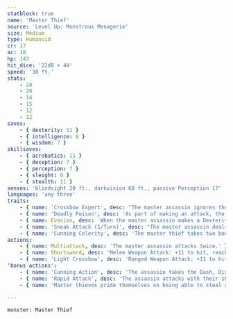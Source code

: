 ```yaml
---
statblock: true
name: 'Master Thief'
source: 'Level Up: Monstrous Menagerie'
size: Medium
type: Humanoid
cr: 17
ac: 18
hp: 143
hit_dice: '22d8 + 44'
speed: '30 ft.'
stats:
    - 20
    - 20
    - 14
    - 15
    - 12
    - 12
saves:
    - { dexterity: 11 }
    - { intelligence: 8 }
    - { wisdom: 7 }
skillsaves:
    - { acrobatics: 11 }
    - { deception: 7 }
    - { perception: 7 }
    - { sleight: 0 }
    - { stealth: 11 }
senses: 'blindsight 20 ft., darkvision 60 ft., passive Perception 17'
languages: 'any three'
traits:
    - { name: 'Crossbow Expert', desc: "The master assassin ignores the loading quality of light crossbows, and being within 5 feet of a hostile creature doesn't impose disadvantage on the master assassin's ranged attack rolls." }
    - { name: 'Deadly Poison', desc: 'As part of making an attack, the master thief can apply a deadly poison to their weapons (included below). The master thief carries 3 doses of this poison. A single dose can coat two melee weapons or up to 10 pieces of ammunition. A creature reduced to 0 hit points by their poison damage is stable but unconscious for 1 hour' }
    - { name: Evasion, desc: 'When the master assassin makes a Dexterity saving throw against an effect that deals half damage on a success, they take no damage on a success and half damage on a failure.' }
    - { name: 'Sneak Attack (1/Turn)', desc: "The master assassin deals an extra 28 (8d6) damage when they hit with a weapon attack while they have advantage on the attack, or when the master assassin's target is within 5 feet of an ally of the master assassin while the master assassin doesn't have disadvantage on the attack." }
    - { name: 'Cunning Celerity', desc: 'The master thief takes two bonus actions on each of their turns.' }
actions:
    - { name: Multiattack, desc: 'The master assassin attacks twice.' }
    - { name: Shortsword, desc: 'Melee Weapon Attack: +11 to hit, reach 5 ft., one target. Hit: 8 (1d6 + 5) piercing damage. The target makes a DC 19 Constitution saving throw, taking 17 (5d6) poison damage on a failure, or half as much damage on a success.' }
    - { name: 'Light Crossbow', desc: 'Ranged Weapon Attack: +11 to hit, range 80/320 ft., one target. Hit: 9 (1d8 + 5) piercing damage. The target makes a DC 19 Constitution saving throw, taking 17 (5d6) poison damage on a failure, or half as much damage on a success.' }
'bonus actions':
    - { name: 'Cunning Action', desc: 'The assassin takes the Dash, Disengage, Hide, or Use an Object action.' }
    - { name: 'Rapid Attack', desc: 'The assassin attacks with their shortsword.' }
    - { name: 'Master thieves pride themselves on being able to steal anything, no matter how well-guarded', desc: 'Many master thieves avoid killing when possible.' }

---
```

```statblock
monster: Master Thief
```
